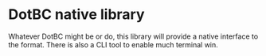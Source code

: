 # DotBC native library

Whatever DotBC might be or do, this library will provide a native
interface to the format. There is also a CLI tool to enable much
terminal win.
